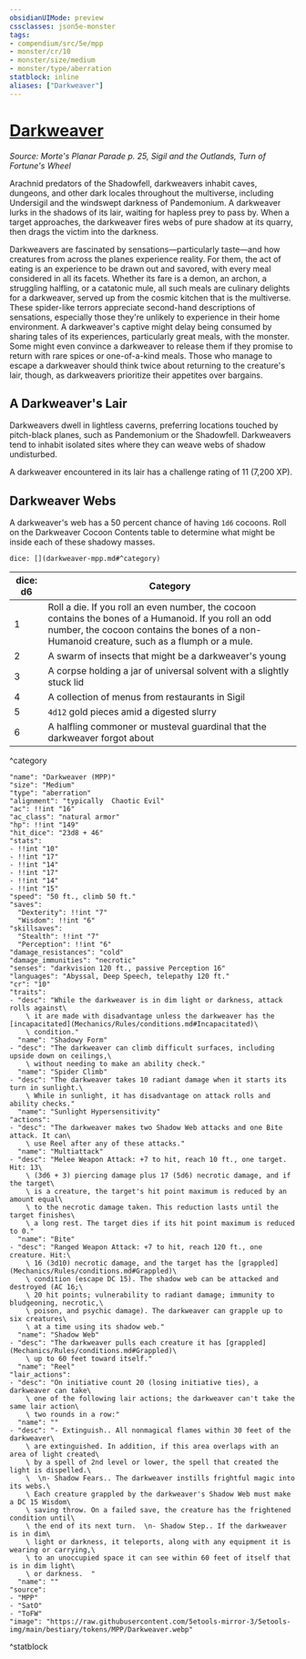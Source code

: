```yaml
---
obsidianUIMode: preview
cssclasses: json5e-monster
tags:
- compendium/src/5e/mpp
- monster/cr/10
- monster/size/medium
- monster/type/aberration
statblock: inline
aliases: ["Darkweaver"]
---
```

# [Darkweaver](Mechanics\bestiary\aberration/darkweaver-mpp.md)
*Source: Morte's Planar Parade p. 25, Sigil and the Outlands, Turn of Fortune's Wheel*  

Arachnid predators of the Shadowfell, darkweavers inhabit caves, dungeons, and other dark locales throughout the multiverse, including Undersigil and the windswept darkness of Pandemonium. A darkweaver lurks in the shadows of its lair, waiting for hapless prey to pass by. When a target approaches, the darkweaver fires webs of pure shadow at its quarry, then drags the victim into the darkness.

Darkweavers are fascinated by sensations—particularly taste—and how creatures from across the planes experience reality. For them, the act of eating is an experience to be drawn out and savored, with every meal considered in all its facets. Whether its fare is a demon, an archon, a struggling halfling, or a catatonic mule, all such meals are culinary delights for a darkweaver, served up from the cosmic kitchen that is the multiverse. These spider-like terrors appreciate second-hand descriptions of sensations, especially those they're unlikely to experience in their home environment. A darkweaver's captive might delay being consumed by sharing tales of its experiences, particularly great meals, with the monster. Some might even convince a darkweaver to release them if they promise to return with rare spices or one-of-a-kind meals. Those who manage to escape a darkweaver should think twice about returning to the creature's lair, though, as darkweavers prioritize their appetites over bargains.

## A Darkweaver's Lair

Darkweavers dwell in lightless caverns, preferring locations touched by pitch-black planes, such as Pandemonium or the Shadowfell. Darkweavers tend to inhabit isolated sites where they can weave webs of shadow undisturbed.

A darkweaver encountered in its lair has a challenge rating of 11 (7,200 XP).

## Darkweaver Webs

A darkweaver's web has a 50 percent chance of having `1d6` cocoons. Roll on the Darkweaver Cocoon Contents table to determine what might be inside each of these shadowy masses.

`dice: [](darkweaver-mpp.md#^category)`

| dice: d6 | Category |
|----------|----------|
| 1 | Roll a die. If you roll an even number, the cocoon contains the bones of a Humanoid. If you roll an odd number, the cocoon contains the bones of a non-Humanoid creature, such as a flumph or a mule. |
| 2 | A swarm of insects that might be a darkweaver's young |
| 3 | A corpse holding a jar of universal solvent with a slightly stuck lid |
| 4 | A collection of menus from restaurants in Sigil |
| 5 | `4d12` gold pieces amid a digested slurry |
| 6 | A halfling commoner or musteval guardinal that the darkweaver forgot about |
^category

```statblock
"name": "Darkweaver (MPP)"
"size": "Medium"
"type": "aberration"
"alignment": "typically  Chaotic Evil"
"ac": !!int "16"
"ac_class": "natural armor"
"hp": !!int "149"
"hit_dice": "23d8 + 46"
"stats":
- !!int "10"
- !!int "17"
- !!int "14"
- !!int "17"
- !!int "14"
- !!int "15"
"speed": "50 ft., climb 50 ft."
"saves":
  "Dexterity": !!int "7"
  "Wisdom": !!int "6"
"skillsaves":
  "Stealth": !!int "7"
  "Perception": !!int "6"
"damage_resistances": "cold"
"damage_immunities": "necrotic"
"senses": "darkvision 120 ft., passive Perception 16"
"languages": "Abyssal, Deep Speech, telepathy 120 ft."
"cr": "10"
"traits":
- "desc": "While the darkweaver is in dim light or darkness, attack rolls against\
    \ it are made with disadvantage unless the darkweaver has the [incapacitated](Mechanics/Rules/conditions.md#Incapacitated)\
    \ condition."
  "name": "Shadowy Form"
- "desc": "The darkweaver can climb difficult surfaces, including upside down on ceilings,\
    \ without needing to make an ability check."
  "name": "Spider Climb"
- "desc": "The darkweaver takes 10 radiant damage when it starts its turn in sunlight.\
    \ While in sunlight, it has disadvantage on attack rolls and ability checks."
  "name": "Sunlight Hypersensitivity"
"actions":
- "desc": "The darkweaver makes two Shadow Web attacks and one Bite attack. It can\
    \ use Reel after any of these attacks."
  "name": "Multiattack"
- "desc": "Melee Weapon Attack: +7 to hit, reach 10 ft., one target. Hit: 13\
    \ (3d6 + 3) piercing damage plus 17 (5d6) necrotic damage, and if the target\
    \ is a creature, the target's hit point maximum is reduced by an amount equal\
    \ to the necrotic damage taken. This reduction lasts until the target finishes\
    \ a long rest. The target dies if its hit point maximum is reduced to 0."
  "name": "Bite"
- "desc": "Ranged Weapon Attack: +7 to hit, reach 120 ft., one creature. Hit:\
    \ 16 (3d10) necrotic damage, and the target has the [grappled](Mechanics/Rules/conditions.md#Grappled)\
    \ condition (escape DC 15). The shadow web can be attacked and destroyed (AC 16;\
    \ 20 hit points; vulnerability to radiant damage; immunity to bludgeoning, necrotic,\
    \ poison, and psychic damage). The darkweaver can grapple up to six creatures\
    \ at a time using its shadow web."
  "name": "Shadow Web"
- "desc": "The darkweaver pulls each creature it has [grappled](Mechanics/Rules/conditions.md#Grappled)\
    \ up to 60 feet toward itself."
  "name": "Reel"
"lair_actions":
- "desc": "On initiative count 20 (losing initiative ties), a darkweaver can take\
    \ one of the following lair actions; the darkweaver can't take the same lair action\
    \ two rounds in a row:"
  "name": ""
- "desc": "- Extinguish.. All nonmagical flames within 30 feet of the darkweaver\
    \ are extinguished. In addition, if this area overlaps with an area of light created\
    \ by a spell of 2nd level or lower, the spell that created the light is dispelled.\
    \  \n- Shadow Fears.. The darkweaver instills frightful magic into its webs.\
    \ Each creature grappled by the darkweaver's Shadow Web must make a DC 15 Wisdom\
    \ saving throw. On a failed save, the creature has the frightened condition until\
    \ the end of its next turn.  \n- Shadow Step.. If the darkweaver is in dim\
    \ light or darkness, it teleports, along with any equipment it is wearing or carrying,\
    \ to an unoccupied space it can see within 60 feet of itself that is in dim light\
    \ or darkness.  "
  "name": ""
"source":
- "MPP"
- "SatO"
- "ToFW"
"image": "https://raw.githubusercontent.com/5etools-mirror-3/5etools-img/main/bestiary/tokens/MPP/Darkweaver.webp"
```
^statblock